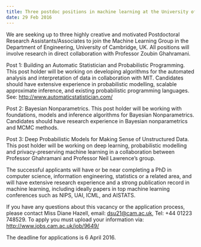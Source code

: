 ```yaml
---
title: Three postdoc positions in machine learning at the University of Cambridge
date: 29 Feb 2016
---
```




We are seeking up to three highly creative and motivated Postdoctoral Research Assistants/Associates to join the Machine Learning Group in the Department of Engineering, University of Cambridge, UK. All positions will involve research in direct collaboration with Professor Zoubin Ghahramani.

Post 1: Building an Automatic Statistician and Probabilistic Programming. This post holder will be working on developing algorithms for the automated analysis and interpretation of data in collaboration with MIT. Candidates should have extensive experience in probabilistic modelling, scalable approximate inference, and existing probabilistic programming languages. See: http://www.automaticstatistician.com/

Post 2: Bayesian Nonparametrics. This post holder will be working with foundations, models and inference algorithms for Bayesian Nonparametrics. Candidates should have research experience in Bayesian nonparametrics and MCMC methods.

Post 3: Deep Probabilistic Models for Making Sense of Unstructured Data. This post holder will be working on deep learning, probabilistic modelling and privacy-preserving machine learning in a collaboration between Professor Ghahramani and Professor Neil Lawrence’s group.

The successful applicants will have or be near completing a PhD in computer science, information engineering, statistics or a related area, and will have extensive research experience and a strong publication record in machine learning, including ideally papers in top machine learning conferences such as NIPS, UAI, ICML, and AISTATS.

If you have any questions about this vacancy or the application process, please contact Miss Diane Hazell, email: dsu21@cam.ac.uk, Tel: +44 01223 748529. To apply you must upload your information via: http://www.jobs.cam.ac.uk/job/9649/

The deadline for applications is 6 April 2016.

